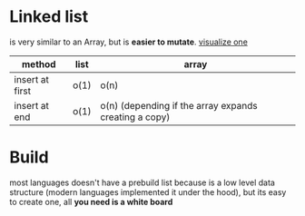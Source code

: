 # Linked list
is very similar to an Array, but is **easier to mutate**. [visualize one](https://visualgo.net/en/list?slide=1)

|method|list | array|
|--|--|--|
|insert at first| o(1) | o(n)
|insert at end| o(1) | o(n) (depending if the array expands creating a copy)

# Build
most languages doesn't have a prebuild list because is a low level data structure (modern languages implemented it under the hood), but its easy to create one, all **you need is a white board**